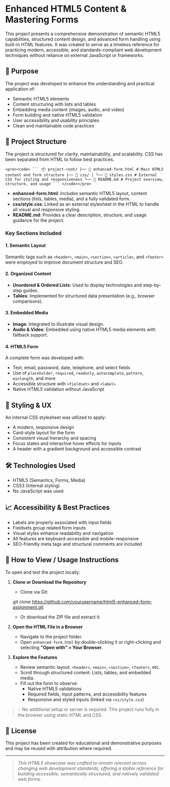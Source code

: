 # Enhanced HTML5 Content & Mastering Forms

This project presents a comprehensive demonstration of semantic HTML5 capabilities, structured content design, and advanced form handling using built-in HTML features. It was created to serve as a timeless reference for practicing modern, accessible, and standards-compliant web development techniques without reliance on external JavaScript or frameworks.

## 📌 Purpose

The project was developed to enhance the understanding and practical application of:

- Semantic HTML5 elements
- Content structuring with lists and tables
- Embedding media content (images, audio, and video)
- Form building and native HTML5 validation
- User accessibility and usability principles
- Clean and maintainable code practices

## 🧱 Project Structure

The project is structured for clarity, maintainability, and scalability. CSS has been separated from HTML to follow best practices.

    <pre><code> ``` 📦 project-root/ ├── 📄 enhanced-form.html # Main HTML5 content and form structure ├── 📁 css/ │ └── 📄 styles.css # External CSS for styling and responsiveness └── 📄 README.md # Project overview, structure, and usage ``` </code></pre>

- **enhanced-form.html**: Includes semantic HTML5 layout, content sections (lists, tables, media), and a fully validated form.
- **css/style.css**: Linked as an external stylesheet in the HTML to handle all visual and responsive styling.
- **README.md**: Provides a clear description, structure, and usage guidance for the project.

### Key Sections Included

#### 1. **Semantic Layout**

Semantic tags such as `<header>`, `<main>`, `<section>`, `<article>`, and `<footer>` were employed to improve document structure and SEO.

#### 2. **Organized Content**

- **Unordered & Ordered Lists**: Used to display technologies and step-by-step guides.
- **Tables**: Implemented for structured data presentation (e.g., browser comparisons).

#### 3. **Embedded Media**

- **Image**: Integrated to illustrate visual design.
- **Audio & Video**: Embedded using native HTML5 media elements with fallback support.

#### 4. **HTML5 Form**

A complete form was developed with:

- Text, email, password, date, telephone, and select fields
- Use of `placeholder`, `required`, `readonly`, `autocomplete`, `pattern`, `minlength`, and more
- Accessible structure with `<fieldset>` and `<label>`
- Native HTML5 validation without JavaScript

## 🎨 Styling & UX

An internal CSS stylesheet was utilized to apply:

- A modern, responsive design
- Card-style layout for the form
- Consistent visual hierarchy and spacing
- Focus states and interactive hover effects for inputs
- A header with a gradient background and accessible contrast

## 🛠️ Technologies Used

- HTML5 (Semantics, Forms, Media)
- CSS3 (Internal styling)
- No JavaScript was used

## 📈 Accessibility & Best Practices

- Labels are properly associated with input fields
- Fieldsets group related form inputs
- Visual styles enhance readability and navigation
- All features are keyboard-accessible and mobile-responsive
- SEO-friendly meta tags and structural comments are included

## 🚀 How to View / Usage Instructions

To open and test the project locally:

1. **Clone or Download the Repository**  

   - Clone via Git:  

    git clone https://github.com/yourusername/html5-enhanced-form-assignment.git

   - Or download the ZIP file and extract it.

2. **Open the HTML File in a Browser**  
   - Navigate to the project folder.
   - Open `enhanced-form.html` by double-clicking it or right-clicking and selecting **"Open with" > Your Browser**.

3. **Explore the Features**  
   - Review semantic layout: `<header>`, `<main>`, `<section>`, `<footer>`, etc.
   - Scroll through structured content: Lists, tables, and embedded media.
   - Fill out the form to observe:
     - Native HTML5 validations
     - Required fields, input patterns, and accessibility features
     - Responsive and styled inputs (linked via `css/style.css`)

> 💡 No additional setup or server is required. This project runs fully in the browser using static HTML and CSS.

## 🧾 License

This project has been created for educational and demonstrative purposes and may be reused with attribution where required.

---

> _This HTML5 showcase was crafted to remain relevant across changing web development standards, offering a stable reference for building accessible, semantically structured, and natively validated web forms._
